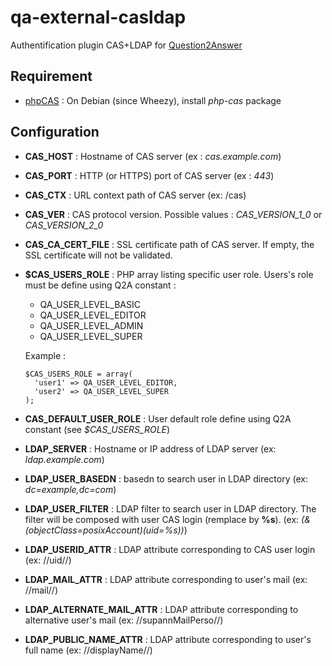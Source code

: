 qa-external-casldap
===================

Authentification plugin CAS+LDAP for [Question2Answer](http://www.question2answer.org/)

Requirement
-----------

  * [phpCAS](https://wiki.jasig.org/display/CASC/phpCAS) : On Debian (since Wheezy), install _php-cas_ package

Configuration
-------------

  * **CAS_HOST** : Hostname of CAS server (ex : _cas.example.com_)
  * **CAS_PORT** : HTTP (or HTTPS) port of CAS server (ex : _443_)
  * **CAS_CTX** : URL context path of CAS server (ex: /cas)
  * **CAS_VER** : CAS protocol version. Possible values :  *CAS_VERSION_1_0* or *CAS_VERSION_2_0*
  * **CAS_CA_CERT_FILE** : SSL certificate path of CAS server. If empty, the SSL certificate will not be validated.
  * **$CAS_USERS_ROLE** : PHP array listing specific user role. Users's role must be define using Q2A constant :
    * QA_USER_LEVEL_BASIC
    * QA_USER_LEVEL_EDITOR
    * QA_USER_LEVEL_ADMIN
    * QA_USER_LEVEL_SUPER

	Example : 

	    $CAS_USERS_ROLE = array(
	      'user1' => QA_USER_LEVEL_EDITOR,
	      'user2' => QA_USER_LEVEL_SUPER
	    );
 
  * **CAS_DEFAULT_USER_ROLE** : User default role define using Q2A constant (see _$CAS_USERS_ROLE_)
  * **LDAP_SERVER** : Hostname or IP address of LDAP server (ex: _ldap.example.com_)
  * **LDAP_USER_BASEDN** : basedn to search user in LDAP directory (ex: _dc=example,dc=com_)
  * **LDAP_USER_FILTER** : LDAP filter to search user in LDAP directory. The filter will be composed with user CAS login (remplace by **%s**). (ex: _(&(objectClass=posixAccount)(uid=%s))_)
  * **LDAP_USERID_ATTR** : LDAP attribute corresponding to CAS user login (ex: //uid//)
  * **LDAP_MAIL_ATTR** : LDAP attribute corresponding to user's mail (ex: //mail//)
  * **LDAP_ALTERNATE_MAIL_ATTR** : LDAP attribute corresponding to alternative user's mail (ex: //supannMailPerso//)
  * **LDAP_PUBLIC_NAME_ATTR** : LDAP attribute corresponding to user's full name (ex: //displayName//)
